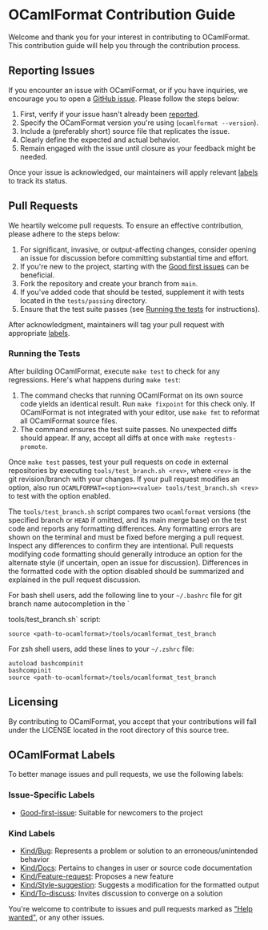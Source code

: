 # OCamlFormat Contribution Guide

Welcome and thank you for your interest in contributing to OCamlFormat. This contribution guide will help you through the contribution process.

## Reporting Issues

If you encounter an issue with OCamlFormat, or if you have inquiries, we encourage you to open a [GitHub issue](https://github.com/ocaml-ppx/ocamlformat/issues/). Please follow the steps below:

1. First, verify if your issue hasn't already been [reported](https://github.com/ocaml-ppx/ocamlformat/issues/).
2. Specify the OCamlFormat version you're using (`ocamlformat --version`).
3. Include a (preferably short) source file that replicates the issue.
4. Clearly define the expected and actual behavior.
5. Remain engaged with the issue until closure as your feedback might be needed.

Once your issue is acknowledged, our maintainers will apply relevant [labels](#ocamlformat-labels) to track its status.

## Pull Requests

We heartily welcome pull requests. To ensure an effective contribution, please adhere to the steps below:

1. For significant, invasive, or output-affecting changes, consider opening an issue for discussion before committing substantial time and effort.
2. If you're new to the project, starting with the [Good first issues](https://github.com/ocaml-ppx/ocamlformat/issues?utf8=%E2%9C%93&q=is%3Aissue+is%3Aopen+label%3A%22Good-first-issue+%3A%2B1%3A%22) can be beneficial.
3. Fork the repository and create your branch from `main`.
4. If you've added code that should be tested, supplement it with tests located in the `tests/passing` directory.
5. Ensure that the test suite passes (see [Running the tests](#running-the-tests) for instructions).

After acknowledgment, maintainers will tag your pull request with appropriate [labels](#ocamlformat-labels).

### Running the Tests

After building OCamlFormat, execute `make test` to check for any regressions. Here's what happens during `make test`:

1. The command checks that running OCamlFormat on its own source code yields an identical result. Run `make fixpoint` for this check only. If OCamlFormat is not integrated with your editor, use `make fmt` to reformat all OCamlFormat source files.
2. The command ensures the test suite passes. No unexpected diffs should appear. If any, accept all diffs at once with `make regtests-promote`.

Once `make test` passes, test your pull requests on code in external repositories by executing `tools/test_branch.sh <rev>`, where `<rev>` is the git revision/branch with your changes. If your pull request modifies an option, also run `OCAMLFORMAT=<option>=<value> tools/test_branch.sh <rev>` to test with the option enabled.

The `tools/test_branch.sh` script compares two `ocamlformat` versions (the specified branch or `HEAD` if omitted, and its main merge base) on the test code and reports any formatting differences. Any formatting errors are shown on the terminal and must be fixed before merging a pull request. Inspect any differences to confirm they are intentional. Pull requests modifying code formatting should generally introduce an option for the alternate style (if uncertain, open an issue for discussion). Differences in the formatted code with the option disabled should be summarized and explained in the pull request discussion.

For bash shell users, add the following line to your `~/.bashrc` file for git branch name autocompletion in the `

tools/test_branch.sh` script:
```
source <path-to-ocamlformat>/tools/ocamlformat_test_branch
```
For zsh shell users, add these lines to your `~/.zshrc` file:
```
autoload bashcompinit
bashcompinit
source <path-to-ocamlformat>/tools/ocamlformat_test_branch
```

## Licensing

By contributing to OCamlFormat, you accept that your contributions will fall under the LICENSE located in the root directory of this source tree.

## OCamlFormat Labels

To better manage issues and pull requests, we use the following labels:

### Issue-Specific Labels

- [Good-first-issue](https://github.com/ocaml-ppx/ocamlformat/labels/Good-first-issue%20%3A%2B1%3A): Suitable for newcomers to the project

### Kind Labels

- [Kind/Bug](https://github.com/ocaml-ppx/ocamlformat/labels/Kind%2FBug%20%3Ax%3A): Represents a problem or solution to an erroneous/unintended behavior
- [Kind/Docs](https://github.com/ocaml-ppx/ocamlformat/labels/Kind%2FDocs): Pertains to changes in user or source code documentation
- [Kind/Feature-request](https://github.com/ocaml-ppx/ocamlformat/labels/Kind%2Ffeature-request): Proposes a new feature
- [Kind/Style-suggestion](https://github.com/ocaml-ppx/ocamlformat/labels/Kind%2Fstyle-suggestion): Suggests a modification for the formatted output
- [Kind/To-discuss](https://github.com/ocaml-ppx/ocamlformat/labels/Kind%2Fto-discuss): Invites discussion to converge on a solution

You're welcome to contribute to issues and pull requests marked as ["Help wanted"](https://github.com/ocaml-ppx/ocamlformat/labels/Help-wanted%20%3Awarning%3A), or any other issues.
